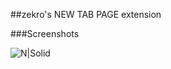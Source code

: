 ##zekro's NEW TAB PAGE extension

###Screenshots

![N|Solid](http://image.prntscr.com/image/144b9cf969744548a85ea19463e4a349.png)
